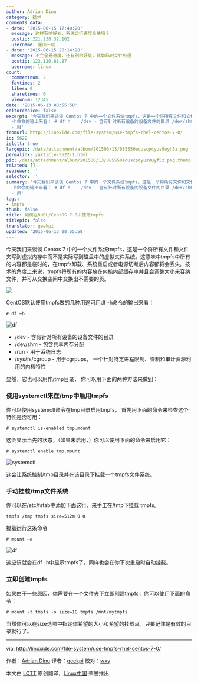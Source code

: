 ```yaml
---
author: Adrian Dinu
category: 技术
comments_data:
- date: '2015-06-15 17:40:20'
  message: 这样有啥好处，系统运行速度会快吗？
  postip: 221.238.32.162
  username: 崖山一劫
- date: '2015-06-15 20:14:28'
  message: 不完全是速度，还有别的好处，比如临时文件处理
  postip: 123.120.61.87
  username: linux
count:
  commentnum: 2
  favtimes: 2
  likes: 0
  sharetimes: 0
  viewnum: 12345
date: '2015-06-13 08:55:58'
editorchoice: false
excerpt: '今天我们来谈谈 Centos 7 中的一个文件系统tmpfs，这是一个将所有文件和文件夹写到虚拟内存中而不是实际写到磁盘中的虚拟文件系统。这意味中tmpfs中所有的内容都是临时的，在tmpfs卸载、系统重启或者电源切断后内容都将会丢失。技术的角度上来说，tmpfs将所有的内容放在内核内部缓存中并且会调整大小来容纳文件，并可从交换空间中交换出不需要的页。  CentOS默认使用tmpfs做的几种用途可用df
  -h命令的输出来看： # df h    /dev - 含有针对所有设备的设备文件的目录 /dev/shm - 包含共享内存分配 /run - 用于系统日志 /sys/fs/cgroup
  - 用'
fromurl: http://linoxide.com/file-system/use-tmpfs-rhel-centos-7-0/
id: 5622
islctt: true
largepic: /data/attachment/album/201506/13/085550eduscpcyus9uyf5z.png
permalink: /article-5622-1.html
pic: /data/attachment/album/201506/13/085550eduscpcyus9uyf5z.png.thumb.jpg
related: []
reviewer: ''
selector: ''
summary: '今天我们来谈谈 Centos 7 中的一个文件系统tmpfs，这是一个将所有文件和文件夹写到虚拟内存中而不是实际写到磁盘中的虚拟文件系统。这意味中tmpfs中所有的内容都是临时的，在tmpfs卸载、系统重启或者电源切断后内容都将会丢失。技术的角度上来说，tmpfs将所有的内容放在内核内部缓存中并且会调整大小来容纳文件，并可从交换空间中交换出不需要的页。  CentOS默认使用tmpfs做的几种用途可用df
  -h命令的输出来看： # df h    /dev - 含有针对所有设备的设备文件的目录 /dev/shm - 包含共享内存分配 /run - 用于系统日志 /sys/fs/cgroup
  - 用'
tags:
- tmpfs
thumb: false
title: 如何在RHEL/CentOS 7.0中使用tmpfs
titlepic: false
translator: geekpi
updated: '2015-06-13 08:55:58'
---
```


今天我们来谈谈 Centos 7 中的一个文件系统tmpfs，这是一个将所有文件和文件夹写到虚拟内存中而不是实际写到磁盘中的虚拟文件系统。这意味中tmpfs中所有的内容都是临时的，在tmpfs卸载、系统重启或者电源切断后内容都将会丢失。技术的角度上来说，tmpfs将所有的内容放在内核内部缓存中并且会调整大小来容纳文件，并可从交换空间中交换出不需要的页。


![](/data/attachment/album/201506/13/085550eduscpcyus9uyf5z.png)


CentOS默认使用tmpfs做的几种用途可用df -h命令的输出来看：



```
# df –h

```

![df](/data/attachment/album/201506/13/085601tc607pj0b7vr5hq0.jpg)


* /dev - 含有针对所有设备的设备文件的目录
* /dev/shm - 包含共享内存分配
* /run - 用于系统日志
* /sys/fs/cgroup - 用于cgrpups， 一个针对特定进程限制、管制和审计资源利用的内核特性


显然，它也可以用作/tmp目录， 你可以用下面的两种方法来做到：


### 使用systemctl来在/tmp中启用tmpfs


你可以使用systemctl命令在tmp目录启用tmpfs， 首先用下面的命令来检查这个特性是否可用：



```
# systemctl is-enabled tmp.mount

```

这会显示当先的状态，（如果未启用，）你可以使用下面的命令来启用它：



```
# systemctl enable tmp.mount

```

![systemctl](/data/attachment/album/201506/13/085602htxqmmmm3jzmpvx3.jpg)


这会让系统控制/tmp目录并在该目录下挂载一个tmpfs文件系统。


### 手动挂载/tmp文件系统


你可以在/etc/fstab中添加下面这行，来手工在/tmp下挂载 tmpfs。



```
tmpfs /tmp tmpfs size=512m 0 0

```

接着运行这条命令



```
# mount –a

```

![df](/data/attachment/album/201506/13/085603nr64is4n4o4vcm4a.jpg)


这应该就会在df -h中显示tmpfs了，同样也会在你下次重启时自动挂载。


### 立即创建tmpfs


如果由于一些原因，你需要在一个文件夹下立即创建tmpfs，你可以使用下面的命令：



```
# mount -t tmpfs -o size=1G tmpfs /mnt/mytmpfs

```

当然你可以在size选项中指定你希望的大小和希望的挂载点，只要记住是有效的目录就行了。




---


via: <http://linoxide.com/file-system/use-tmpfs-rhel-centos-7-0/>


作者：[Adrian Dinu](http://linoxide.com/author/adriand/) 译者：[geekpi](https://github.com/geekpi) 校对：[wxy](https://github.com/wxy)


本文由 [LCTT](https://github.com/LCTT/TranslateProject) 原创翻译，[Linux中国](https://linux.cn/) 荣誉推出